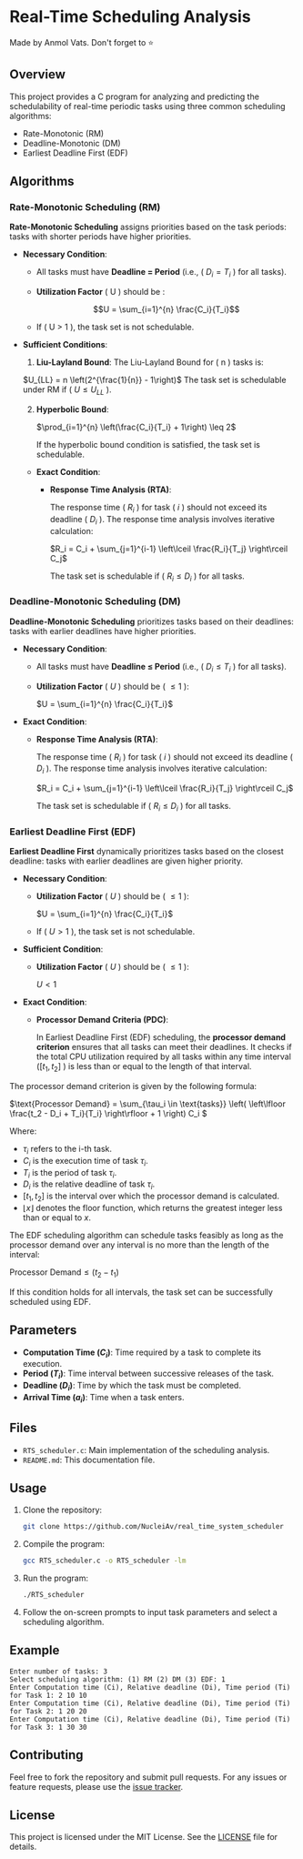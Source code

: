 # Real-Time Scheduling Analysis

Made by Anmol Vats. Don't forget to ⭐

## Overview

This project provides a C program for analyzing and predicting the schedulability of real-time periodic tasks using three common scheduling algorithms:
- Rate-Monotonic (RM)
- Deadline-Monotonic (DM)
- Earliest Deadline First (EDF)

## Algorithms

### Rate-Monotonic Scheduling (RM)

**Rate-Monotonic Scheduling** assigns priorities based on the task periods: tasks with shorter periods have higher priorities.

- **Necessary Condition**:
  - All tasks must have **Deadline = Period** (i.e., \( $D_i = T_i$ \) for all tasks).
  - **Utilization Factor** \( U \) should be :
  
    $$U = \sum_{i=1}^{n} \frac{C_i}{T_i}$$
    
  - If \( U > 1 \), the task set is not schedulable.

- **Sufficient Conditions**:
  1. **Liu-Layland Bound**: The Liu-Layland Bound for \( n \) tasks is:

  $U_{LL} = n \left(2^{\frac{1}{n}} - 1\right)$
  The task set is schedulable under RM if \( $U \leq U_{LL}$ \).

  2. **Hyperbolic Bound**:
  
     $\prod_{i=1}^{n} \left(\frac{C_i}{T_i} + 1\right) \leq 2$
     
     If the hyperbolic bound condition is satisfied, the task set is schedulable.

  - **Exact Condition**:
    - **Response Time Analysis (RTA)**:
    
      The response time \( $R_i$ \) for task \( $i$ \) should not exceed its deadline \( $D_i$ \). The response time analysis involves iterative calculation:

      $R_i = C_i + \sum_{j=1}^{i-1} \left\lceil \frac{R_i}{T_j} \right\rceil C_j$
      
      The task set is schedulable if \( $R_i \leq D_i$ \) for all tasks.

### Deadline-Monotonic Scheduling (DM)

**Deadline-Monotonic Scheduling** prioritizes tasks based on their deadlines: tasks with earlier deadlines have higher priorities.

- **Necessary Condition**:
  - All tasks must have **Deadline ≤ Period** (i.e., \( $D_i \leq T_i$ \) for all tasks).
  - **Utilization Factor** \( $U$ \) should be \( $\leq 1$ \):

    $U = \sum_{i=1}^{n} \frac{C_i}{T_i}$

- **Exact Condition**:
  - **Response Time Analysis (RTA)**:

    The response time \( $R_i$ \) for task \( $i$ \) should not exceed its deadline \( $D_i$ \). The response time analysis involves iterative calculation:

    $R_i = C_i + \sum_{j=1}^{i-1} \left\lceil \frac{R_i}{T_j} \right\rceil C_j$

    The task set is schedulable if \( $R_i \leq D_i$ \) for all tasks.

### Earliest Deadline First (EDF)

**Earliest Deadline First** dynamically prioritizes tasks based on the closest deadline: tasks with earlier deadlines are given higher priority.

- **Necessary Condition**:
  - **Utilization Factor** \( $U$ \) should be \( $\leq 1$ \):

    $U = \sum_{i=1}^{n} \frac{C_i}{T_i}$
  
  - If \( $U > 1$ \), the task set is not schedulable.

- **Sufficient Condition**:
  - **Utilization Factor** \( $U$ \) should be \( $\leq 1$ \):

    $U < 1$

- **Exact Condition**:
  - **Processor Demand Criteria (PDC)**:

    In Earliest Deadline First (EDF) scheduling, the **processor demand criterion** ensures that all tasks can meet their deadlines. It checks if the total CPU utilization required by all tasks within any time interval \($[t_1, t_2]$ \) is less than or equal to the length of that interval.

The processor demand criterion is given by the following formula:

$\text{Processor Demand} = \sum_{\tau_i \in \text{tasks}} \left( \left\lfloor \frac{t_2 - D_i + T_i}{T_i} \right\rfloor + 1 \right) C_i $

Where:
- $\tau_i$ refers to the i-th task.
- $C_i$  is the execution time of task $\tau_i$.
- $T_i$  is the period of task $\tau_i$.
- $D_i$  is the relative deadline of task $\tau_i$.
- $[t_1, t_2]$  is the interval over which the processor demand is calculated.
- $\left\lfloor x \right\rfloor$ denotes the floor function, which returns the greatest integer less than or equal to $x$.

The EDF scheduling algorithm can schedule tasks feasibly as long as the processor demand over any interval is no more than the length of the interval:

$\text{Processor Demand} \leq (t_2 - t_1)$

If this condition holds for all intervals, the task set can be successfully scheduled using EDF.
## Parameters

- **Computation Time ($C_i$)**: Time required by a task to complete its execution.
- **Period ($T_i$)**: Time interval between successive releases of the task.
- **Deadline ($D_i$)**: Time by which the task must be completed.
- **Arrival Time ($a_i$)**: Time when a task enters.

## Files

- `RTS_scheduler.c`: Main implementation of the scheduling analysis.
- `README.md`: This documentation file.

## Usage

1. Clone the repository:

    ```bash
    git clone https://github.com/NucleiAv/real_time_system_scheduler
    ```

2. Compile the program:

    ```bash
    gcc RTS_scheduler.c -o RTS_scheduler -lm
    ```

3. Run the program:

    ```bash
    ./RTS_scheduler
    ```

4. Follow the on-screen prompts to input task parameters and select a scheduling algorithm.

## Example

```
Enter number of tasks: 3
Select scheduling algorithm: (1) RM (2) DM (3) EDF: 1
Enter Computation time (Ci), Relative deadline (Di), Time period (Ti) for Task 1: 2 10 10
Enter Computation time (Ci), Relative deadline (Di), Time period (Ti) for Task 2: 1 20 20
Enter Computation time (Ci), Relative deadline (Di), Time period (Ti) for Task 3: 1 30 30
```

## Contributing

Feel free to fork the repository and submit pull requests. For any issues or feature requests, please use the [issue tracker](https://github.com/yourusername/RealTimeSchedulingAnalysis/issues).

## License

This project is licensed under the MIT License. See the [LICENSE](LICENSE) file for details.
